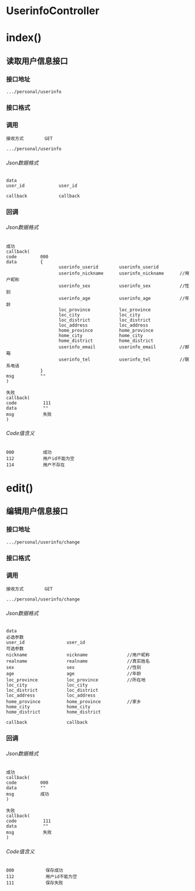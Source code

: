 # UserinfoController #
# index() #
## 读取用户信息接口


### 接口地址


```
.../personal/userinfo
```

### 接口格式

### 调用

```
接收方式        GET
```

```
.../personal/userinfo
```

###### Json数据格式
```
data
user_id             user_id

callback            callback
```

### 回调
###### Json数据格式

```
成功
callback(
code         000
data         {
                    userinfo_userid        userinfo_userid
                    userinfo_nickname      userinfo_nickname      //用户昵称
                    userinfo_sex           userinfo_sex           //性别
                    userinfo_age           userinfo_age           //年龄
                    loc_province           loc_province           
                    loc_city               loc_city
                    loc_district           loc_district
                    loc_address            loc_address
                    home_province          home_province          
                    home_city              home_city
                    home_district          home_district
                    userinfo_email         userinfo_email         //邮箱
                    userinfo_tel           userinfo_tel           //联系电话
             }
msg          ""
)
```

```
失败
callback(
code          111
data          ""
msg           失败
)
```

###### Code值含义

```
000           成功
112           用户id不能为空
114           用户不存在
```
# edit() #
## 编辑用户信息接口


### 接口地址


```
.../personal/userinfo/change
```

### 接口格式

### 调用

```
接收方式        GET
```

```
.../personal/userinfo/change
```

###### Json数据格式
```
data
必选参数
user_id                user_id
可选参数
nickname               nickname               //用户昵称
realname               realname               //真实姓名
sex                    sex                    //性别
age                    age                    //年龄
loc_province           loc_province           //所在地
loc_city               loc_city
loc_district           loc_district
loc_address            loc_address
home_province          home_province          //家乡
home_city              home_city
home_district          home_district

callback               callback
```
### 回调
###### Json数据格式

```
成功
callback(
code         000
data         ""
msg          成功
)
```

```
失败
callback(
code          111
data          ""
msg           失败
)
```

###### Code值含义

```
000            保存成功
112            用户id不能为空
111            保存失败
```